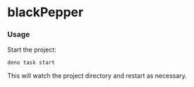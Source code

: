 # blackPepper

### Usage

Start the project:

```
deno task start
```

This will watch the project directory and restart as necessary.
